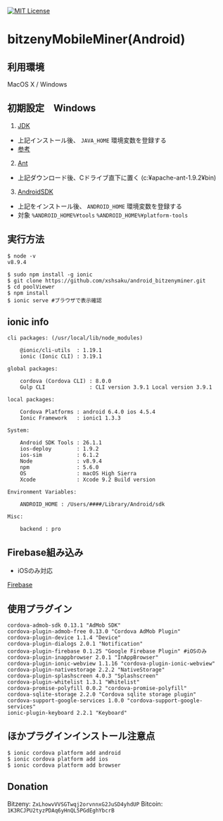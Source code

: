 [![MIT License](http://img.shields.io/badge/license-MIT-blue.svg?style=flat)](LICENSE)

# bitzenyMobileMiner(Android)

## 利用環境

MacOS X / Windows

## 初期設定　Windows

1. [JDK](http://www.oracle.com/technetwork/java/javase/downloads/jdk8-downloads-2133151.html)

- 上記インストール後、 `JAVA_HOME` 環境変数を登録する
- [参考](http://techfun.cc/java/windows-jdk-pathset.html)

2. [Ant](http://ant.apache.org/bindownload.cgi)
- 上記ダウンロード後、Cドライブ直下に置く (c:¥apache-ant-1.9.2¥bin)

3. [AndroidSDK](http://developer.android.com/sdk/index.html)
- 上記をインストール後、 `ANDROID_HOME` 環境変数を登録する
- 対象 `%ANDROID_HOME%¥tools` `%ANDROID_HOME%¥platform-tools`

## 実行方法

```
$ node -v
v8.9.4

$ sudo npm install -g ionic
$ git clone https://github.com/xshsaku/android_bitzenyminer.git
$ cd poolViewer
$ npm install
$ ionic serve #ブラウザで表示確認

```

## ionic info

```
cli packages: (/usr/local/lib/node_modules)

    @ionic/cli-utils  : 1.19.1
    ionic (Ionic CLI) : 3.19.1

global packages:

    cordova (Cordova CLI) : 8.0.0 
    Gulp CLI              : CLI version 3.9.1 Local version 3.9.1

local packages:

    Cordova Platforms : android 6.4.0 ios 4.5.4
    Ionic Framework   : ionic1 1.3.3

System:

    Android SDK Tools : 26.1.1
    ios-deploy        : 1.9.2 
    ios-sim           : 6.1.2 
    Node              : v8.9.4
    npm               : 5.6.0 
    OS                : macOS High Sierra
    Xcode             : Xcode 9.2 Build version  

Environment Variables:

    ANDROID_HOME : /Users/####/Library/Android/sdk

Misc:

    backend : pro

```

## Firebase組み込み

- iOSのみ対応

[Firebase](https://console.firebase.google.com/u/0/)

## 使用プラグイン

```
cordova-admob-sdk 0.13.1 "AdMob SDK"
cordova-plugin-admob-free 0.13.0 "Cordova AdMob Plugin"
cordova-plugin-device 1.1.4 "Device"
cordova-plugin-dialogs 2.0.1 "Notification"
cordova-plugin-firebase 0.1.25 "Google Firebase Plugin" #iOSのみ
cordova-plugin-inappbrowser 2.0.1 "InAppBrowser"
cordova-plugin-ionic-webview 1.1.16 "cordova-plugin-ionic-webview"
cordova-plugin-nativestorage 2.2.2 "NativeStorage"
cordova-plugin-splashscreen 4.0.3 "Splashscreen"
cordova-plugin-whitelist 1.3.1 "Whitelist"
cordova-promise-polyfill 0.0.2 "cordova-promise-polyfill"
cordova-sqlite-storage 2.2.0 "Cordova sqlite storage plugin"
cordova-support-google-services 1.0.0 "cordova-support-google-services"
ionic-plugin-keyboard 2.2.1 "Keyboard"
```

## ほかプラグインインストール注意点

```
$ ionic cordova platform add android
$ ionic cordova platform add ios
$ ionic cordova platform add browser
```

## Donation

Bitzeny: `ZxLhowvVVSGTwqj2orvnnxG2JuSD4yhdUP`
Bitcoin: `1K3RCJPU2tyzPDAq6yHnQL5PGdEghYbcrB`

